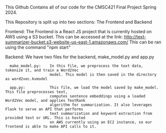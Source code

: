 This Github Contains all of our code for the CMSC421 Final Project Spring 2024. 

This Repository is split up into two sections: The Frontend and Backend

  Frontend:         The Frontend is a React JS project that is currently hosted on AWS using a S3 bucket. 
                    This can be accessed at the link: http://text-summarizer-bucket.s3-website-us-east-1.amazonaws.com/
                    This can be ran using the command "npm start"

  Backend: We have two files for the backend, make_model.py and app.py
  
      make_model.py:    In this file, we preprocess the text data, tokenize it, and train a Word2Vec 
                        model. This model is then saved in the directory as word2vec.kvmodel
      
      app.py:           This file, we load the model saved by make_model. This file preprocesses text, 
                        computes sentence embeddings using a loaded Word2Vec model, and applies TextRank 
                        algorithm for summarization. It also leverages Flask to serve an API that performs 
                        text summarization and keyword extraction from provided text or URL. This is hosted
                        on AWS currently using an EC2 instance, so our frontend is able to make API calls to it.

